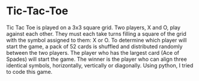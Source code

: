 # Tic-Tac-Toe
Tic Tac Toe is played on a 3x3 square grid. Two players, X and O, play against each other. They must each take turns filling a square of the grid with the symbol assigned to them: X or O. To determine which player will start the game, a pack of 52 cards is shuffled and distributed randomly between the two players. The player who has the largest card (Ace of Spades) will start the game. The winner is the player who can align three identical symbols, horizontally, vertically or diagonally.
Using python, I tried to code this game.

